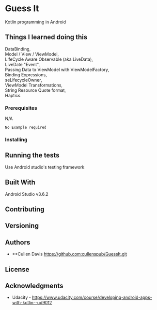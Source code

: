 # Guess It

Kotlin programming in Android

## Things I learned doing this
DataBinding,  
Model / View / ViewModel,  
LifeCycle Aware Observable (aka LiveData),  
LiveDate "Event",  
Passing Data to ViewModel with ViewModelFactory,  
Binding Expressions,  
seLifecycleOwner,  
ViewModel Transformations,  
String Resource Quote format,  
Haptics  

### Prerequisites
N/A

```
No Example required
```

### Installing


## Running the tests

Use Android studio's testing framework 

## Built With
Android Studio v3.6.2

## Contributing


## Versioning


## Authors

* **Cullen Davis https://github.com:cullenspub/GuessIt.git

## License

## Acknowledgments
* Udacity - https://www.udacity.com/course/developing-android-apps-with-kotlin--ud9012
